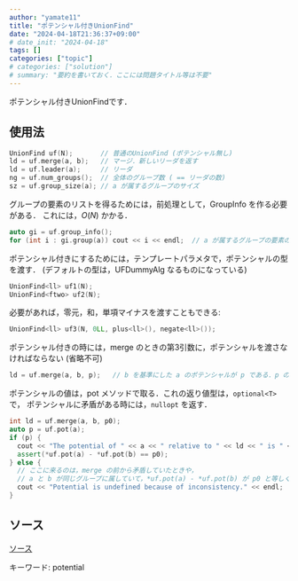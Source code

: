 ```yaml
---
author: "yamate11"
title: "ポテンシャル付きUnionFind"
date: "2024-04-18T21:36:37+09:00"
# date_init: "2024-04-18"
tags: []
categories: ["topic"]
# categories: ["solution"]
# summary: "要約を書いておく．ここには問題タイトル等は不要" 
---
```


ポテンシャル付きUnionFindです．

## 使用法

```cpp
UnionFind uf(N);       // 普通のUnionFind (ポテンシャル無し)
ld = uf.merge(a, b);   // マージ．新しいリーダを返す
ld = uf.leader(a);     // リーダ
ng = uf.num_groups();  // 全体のグループ数 ( == リーダの数)
sz = uf.group_size(a); // a が属するグループのサイズ
```

グループの要素のリストを得るためには，前処理として，GroupInfo を作る必要がある．
これには，$O(N)$ かかる．

```cpp
auto gi = uf.group_info();
for (int i : gi.group(a)) cout << i << endl;  // a が属するグループの要素の列挙
```

ポテンシャル付きにするためには，テンプレートパラメタで，ポテンシャルの型を渡す．
(デフォルトの型は，UFDummyAlg なるものになっている)

```cpp
UnionFind<ll> uf1(N);
UnionFind<ftwo> uf2(N);
```

必要があれば，零元，和，単項マイナスを渡すこともできる:

```cpp
UnionFind<ll> uf3(N, 0LL, plus<ll>(), negate<ll>());
```

ポテンシャル付きの時には，merge のときの第3引数に，ポテンシャルを渡さなければならない (省略不可)

```cpp
ld = uf.merge(a, b, p);   // b を基準にした a のポテンシャルが p である．p の型は T
```

ポテンシャルの値は，pot メソッドで取る．これの返り値型は，`optional<T>` で，
ポテンシャルに矛盾がある時には，`nullopt` を返す．

```cpp
int ld = uf.merge(a, b, p0);
auto p = uf.pot(a);
if (p) {
  cout << "The potential of " << a << " relative to " << ld << " is " << *p << endl;
  assert(*uf.pot(a) - *uf.pot(b) == p0);
} else {
  // ここに来るのは，merge の前から矛盾していたときや，
  // a と b が同じグループに属していて，*uf.pot(a) - *uf.pot(b) が p0 と等しくなかったとき
  cout << "Potential is undefined because of inconsistency." << endl;
}
```

## ソース

[ソース](https://github.com/yamate11/compprog/blob/main/clib/UnionFind.cc)


キーワード: potential
